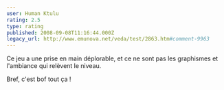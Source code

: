 ```yaml
---
user: Human Ktulu
rating: 2.5
type: rating
published: 2008-09-08T11:16:44.000Z
legacy_url: http://www.emunova.net/veda/test/2863.htm#comment-9963
---
```

Ce jeu a une prise en main déplorable, et ce ne sont pas les graphismes et l'ambiance qui relèvent le niveau.

Bref, c'est bof tout ça !
